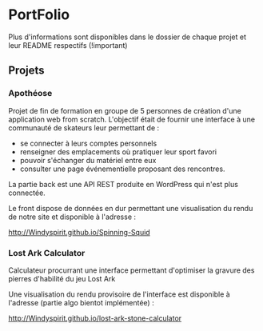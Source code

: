 # PortFolio

Plus d'informations sont disponibles dans le dossier de chaque projet et leur README respectifs (!important)

## Projets

### Apothéose

Projet de fin de formation en groupe de 5 personnes de création d'une application web from scratch.
L'objectif était de fournir une interface à une communauté de skateurs leur permettant de :

- se connecter à leurs comptes personnels
- renseigner des emplacements où pratiquer leur sport favori
- pouvoir s'échanger du matériel entre eux
- consulter une page événementielle proposant des rencontres.

La partie back est une API REST produite en WordPress qui n'est plus connectée. 

Le front dispose de données en dur permettant une visualisation du rendu de notre site et disponible à l'adresse :

http://Windyspirit.github.io/Spinning-Squid

### Lost Ark Calculator
Calculateur procurrant une interface permettant d'optimiser la gravure des pierres d'habilité du jeu Lost Ark

Une visualisation du rendu provisoire de l'interface est disponible à l'adresse (partie algo bientot implémentée) :

http://Windyspirit.github.io/lost-ark-stone-calculator

